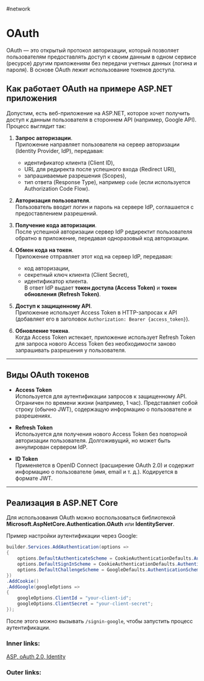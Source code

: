 #network
# OAuth

OAuth — это открытый протокол авторизации, который позволяет пользователям предоставлять доступ к своим данным в одном сервисе (ресурсе) другим приложениям без передачи учетных данных (логина и пароля). В основе OAuth лежит использование токенов доступа.

## Как работает OAuth на примере ASP.NET приложения

Допустим, есть веб-приложение на ASP.NET, которое хочет получить доступ к данным пользователя в стороннем API (например, Google API). Процесс выглядит так:

1. **Запрос авторизации**.  
    Приложение направляет пользователя на сервер авторизации (Identity Provider, IdP), передавая:
    
    - идентификатор клиента (Client ID),
    - URL для редиректа после успешного входа (Redirect URI),
    - запрашиваемые разрешения (Scopes),
    - тип ответа (Response Type), например `code` (если используется Authorization Code Flow).
2. **Авторизация пользователя**.  
    Пользователь вводит логин и пароль на сервере IdP, соглашается с предоставлением разрешений.
    
3. **Получение кода авторизации**.  
    После успешной авторизации сервер IdP редиректит пользователя обратно в приложение, передавая одноразовый код авторизации.
    
4. **Обмен кода на токен**.  
    Приложение отправляет этот код на сервер IdP, передавая:
    
    - код авторизации,
    - секретный ключ клиента (Client Secret),
    - идентификатор клиента.  
        В ответ IdP выдает **токен доступа (Access Token)** и **токен обновления (Refresh Token)**.
5. **Доступ к защищенному API**.  
    Приложение использует Access Token в HTTP-запросах к API (добавляет его в заголовок `Authorization: Bearer {access_token}`).
    
6. **Обновление токена**.  
    Когда Access Token истекает, приложение использует Refresh Token для запроса нового Access Token без необходимости заново запрашивать разрешения у пользователя.
    

---

## Виды OAuth токенов

- **Access Token**  
    Используется для аутентификации запросов к защищенному API. Ограничен по времени жизни (например, 1 час). Представляет собой строку (обычно JWT), содержащую информацию о пользователе и разрешениях.
    
- **Refresh Token**  
    Используется для получения нового Access Token без повторной авторизации пользователя. Долгоживущий, но может быть аннулирован сервером IdP.
    
- **ID Token**  
    Применяется в OpenID Connect (расширение OAuth 2.0) и содержит информацию о пользователе (имя, email и т. д.). Кодируется в формате JWT.
    

---

## Реализация в ASP.NET Core

Для использования OAuth можно воспользоваться библиотекой **Microsoft.AspNetCore.Authentication.OAuth** или **IdentityServer**.

Пример настройки аутентификации через Google:

```csharp
builder.Services.AddAuthentication(options =>
{
    options.DefaultAuthenticateScheme = CookieAuthenticationDefaults.AuthenticationScheme;
    options.DefaultSignInScheme = CookieAuthenticationDefaults.AuthenticationScheme;
    options.DefaultChallengeScheme = GoogleDefaults.AuthenticationScheme;
})
.AddCookie()
.AddGoogle(googleOptions =>
{
    googleOptions.ClientId = "your-client-id";
    googleOptions.ClientSecret = "your-client-secret";
});
```

После этого можно вызывать `/signin-google`, чтобы запустить процесс аутентификации.

### Inner links:
[ASP, oAuth 2.0, Identity](practice/C-sharp/ASP,%20oAuth%202.0,%20Identity.md)

### Outer links:

